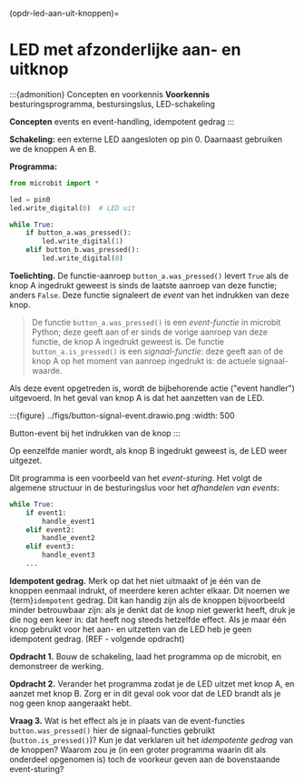 (opdr-led-aan-uit-knoppen)=
# LED met afzonderlijke aan- en uitknop

:::{admonition} Concepten en voorkennis
**Voorkennis** besturingsprogramma, bestursingslus, LED-schakeling

**Concepten** events en event-handling, idempotent gedrag
:::

**Schakeling:** een externe LED aangesloten op pin 0. Daarnaast gebruiken we de knoppen A en B.

**Programma:**

```python
from microbit import *

led = pin0
led.write_digital(0)  # LED uit

while True:
    if button_a.was_pressed():
        led.write_digital(1)
    elif button_b.was_pressed():
        led.write_digital(0)  
```

**Toelichting.** 
De functie-aanroep `button_a.was_pressed()` levert `True` als de knop A ingedrukt geweest is sinds de laatste aanroep van deze functie; anders `False`.  Deze functie signaleert de *event* van het indrukken van deze knop.

> De functie `button_a.was_pressed()` is een *event-functie* in microbit Python; deze geeft aan of er sinds de vorige aanroep van deze functie, de knop A ingedrukt geweest is. De functie `button_a.is_pressed()` is een *signaal-functie*: deze geeft aan of de knop A op het moment van aanroep ingedrukt is: de actuele signaal-waarde.

Als deze event opgetreden is, wordt de bijbehorende actie ("event handler") uitgevoerd. In het geval van knop A is dat het aanzetten van de LED.

:::{figure} ../figs/button-signal-event.drawio.png
:width: 500

Button-event bij het indrukken van de knop
:::

Op eenzelfde manier wordt, als knop B ingedrukt geweest is, de LED weer uitgezet.

Dit programma is een voorbeeld van het *event-sturing*. Het volgt de algemene structuur in de besturingslus voor het *afhandelen van events*:

```Python
while True:
    if event1:
        handle_event1
    elif event2:
        handle_event2
    elif event3:
        handle_event3
    ...
```

**Idempotent gedrag.** Merk op dat het niet uitmaakt of je één van de knoppen eenmaal indrukt, of meerdere keren achter elkaar. Dit noemen we {term}`idempotent` gedrag. Dit kan handig zijn als de knoppen bijvoorbeeld minder betrouwbaar zijn: als je denkt dat de knop niet gewerkt heeft, druk je die nog een keer in: dat heeft nog steeds hetzelfde effect. Als je maar één knop gebruikt voor het aan- en uitzetten van de LED heb je geen idempotent gedrag. (REF - volgende opdracht)

**Opdracht 1.** Bouw de schakeling, laad het programma op de microbit, en demonstreer de werking.

**Opdracht 2.** Verander het programma zodat je de LED uitzet met knop A, en aanzet met knop B. Zorg er in dit geval ook voor dat de LED brandt als je nog geen knop aangeraakt hebt.

**Vraag 3.** Wat is het effect als je in plaats van de event-functies `button.was_pressed()` hier de signaal-functies gebruikt (`button.is_pressed()`)? Kun je dat verklaren uit het *idempotente gedrag* van de knoppen? Waarom zou je (in een groter programma waarin dit als onderdeel opgenomen is) toch de voorkeur geven aan de bovenstaande event-sturing?

